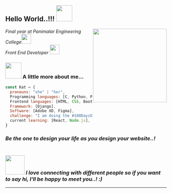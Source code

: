 <h2> </> Hello World..!!! </> <img src="https://media.giphy.com/media/Cmr1OMJ2FN0B2/giphy.gif" width="50"></h2>
<img align='right' src="https://media.giphy.com/media/BferOKonYOspm28AiB/giphy.gif" width="230">
<p><em>Final year at Panimalar Engineering College<img src="https://media.giphy.com/media/fYSnHlufseco8Fh93Z/giphy.gif" width="30"></br>Front End Developer <img src="https://media.giphy.com/media/WUlplcMpOCEmTGBtBW/giphy.gif" width="30"> 
</em></p>

<!-- [![Linkedin: kathrinesathi](https://img.shields.io/badge/-thaianebraga-blue?style=flat-square&logo=Linkedin&logoColor=white&link=https://https://www.linkedin.com/in/kathrine-sathi-031247181)](https://www.linkedin.com/in/kathrine-sathi-031247181/)
[![GitHub kathrinesathi](https://img.shields.io/github/followers/thaiane?label=follow&style=social)](https://github.com/kathrinesathi)
[![Twitter: kathrine_sathi](https://img.shields.io/twitter/follow/ThaiiBraga?style=social)](https://twitter.com/kathrine_sathi) -->


### <img src="https://media.giphy.com/media/VgCDAzcKvsR6OM0uWg/giphy.gif" width="50"> A little more about me...  

```javascript
const Kat = {
  pronouns: "she" | "her",
  Programming languages: [C, Python, PHP, Javascript],
  Frontend languages: [HTML, CSS, Bootstrap, Sass],
  Framework: [Django],
  Software: [Adobe XD, Figma],
  challenge: "I am doing the #100DaysOfCode challenge"
  current learning: [React, Node.js],
}
```
 <h3> <em><b>Be the one to design your life as you design your website..!</b></em><h3> <br>
<img src="https://media.giphy.com/media/LnQjpWaON8nhr21vNW/giphy.gif" width="60"> <em><b>I love connecting with different people</b> so if you want to say <b>hi, I'll be happy to meet you..!</b> :)</em>

---


<!--
**kathrinesathi/kathrinesathi** is a ✨ _special_ ✨ repository because its `README.md` (this file) appears on your GitHub profile.

Here are some ideas to get you started:

- 🔭 I’m currently working on ...
- 🌱 I’m currently learning ...
- 👯 I’m looking to collaborate on ...
- 🤔 I’m looking for help with ...
- 💬 Ask me about ...
- 📫 How to reach me: ...
- 😄 Pronouns: ...
- ⚡ Fun fact: ...
-->
